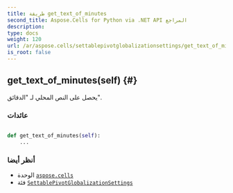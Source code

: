 ```yaml
---
title: طريقة get_text_of_minutes
second_title: Aspose.Cells for Python via .NET API المراجع
description:
type: docs
weight: 120
url: /ar/aspose.cells/settablepivotglobalizationsettings/get_text_of_minutes/
is_root: false
---
```

##  get_text_of_minutes(self) {#}
يحصل على النص المحلي لـ "الدقائق".


###  عائدات




```python

def get_text_of_minutes(self):
    ...
```





###  أنظر أيضا
* الوحدة [`aspose.cells`](../../)
* فئة [`SettablePivotGlobalizationSettings`](/cells/python-net/ar/aspose.cells/settablepivotglobalizationsettings)
